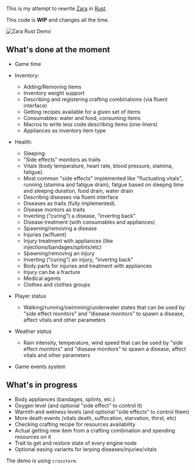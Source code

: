This is my attempt to rewrite [Zara](https://github.com/vagrod/zara) in [Rust](https://www.rust-lang.org).

This code is **WIP** and changes all the time.

![Zara Rust Demo](http://imw.su/zara_rust_004.png)

## What's done at the moment
- Game time

- Inventory:
  + Adding/Removing items
  + Inventory weight support
  + Describing and registering crafting combinations (via fluent interface)
  + Getting recipes available for a given set of items
  + Consumables: water and food, consuming items
  + Macros to write less code describing items (one-liners)
  + Appliances as inventory item type
  
- Health:
  + Sleeping
  + "Side effects" monitors as traits
  + Vitals (body temperature, heart rate, blood pressure, stamina, fatigue). 
  + Most common "side effects" implemented like "fluctuating vitals", running (stamina and fatigue drain), fatgue based on sleepng time and sleepng duration, food drain, water drain
  + Describng diseases via fluent interface
  + Diseases as traits (fully implemented). 
  + Disease montors as traits
  + Inverting ("curing") a disease, "invertng back"
  + Disease treatment (with consumables and appliances)
  + Spawning/removing a disease
  + Injuries (w/fluent)
  + Injury treatment with appliances (like injections/bandages/splints/etc)
  + Spawning/removing an injury
  + Inverting ("curing") an injury, "invertng back"
  + Body parts for injuries and treatment with appliances
  + Injury can be a fracture
  + Medical agents
  + Clothes and clothes groups
 
- Player status
  + Walking/running/swimming/underwater states that can be used by "side effect monitors" and "disease monitors" to spawn a disease, affect vitals and other parameters

- Weather status
  + Rain intensity, temperature, wind speed that can be used by "side effect monitors" and "disease monitors" to spawn a disease, affect vitals and other parameters

- Game events system

## What's in progress
- Body appliances (bandages, splints, etc.)
- Oxygen level (and optional "side effect" to control it)
- Warmth and wetness levels (and optional "side effects" to control them)
- More death events (vitals death, suffocation, starvation, thirst, etc)
- Checking crafting recipe for resources availability
- Actual getting new item from a crafting combination and spending resources on it
- Trait to get and restore state of every engine node
- Optional easing variants for lerping diseases/injuries/vitals

The demo is using `crossterm`.
